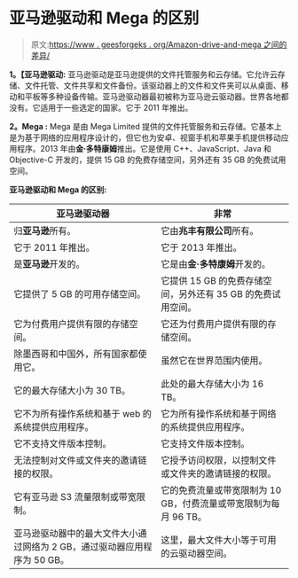 # 亚马逊驱动和 Mega 的区别

> 原文:[https://www . geesforgeks . org/Amazon-drive-and-mega 之间的差异/](https://www.geeksforgeeks.org/difference-between-amazon-drive-and-mega/)

**1。【亚马逊驱动:**
亚马逊驱动是亚马逊提供的文件托管服务和云存储。它允许云存储、文件托管、文件共享和文件备份。该驱动器上的文件和文件夹可以从桌面、移动和平板等多种设备传输。亚马逊驱动器最初被称为亚马逊云驱动器。世界各地都没有。它适用于一些选定的国家。它于 2011 年推出。

**2。Mega :**
Mega 是由 Mega Limited 提供的文件托管服务和云存储。它基本上是为基于网络的应用程序设计的，但它也为安卓、视窗手机和苹果手机提供移动应用程序。2013 年由**金·多特康姆**推出。它是使用 C++、JavaScript、Java 和 Objective-C 开发的，提供 15 GB 的免费存储空间，另外还有 35 GB 的免费试用空间。

**亚马逊驱动和 Mega 的区别:**

<center>

| 亚马逊驱动器 | 非常 |
| --- | --- |
| 归**亚马逊**所有。 | 它由**兆丰有限公司**所有。 |
| 它于 2011 年推出。 | 它于 2013 年推出。 |
| 是**亚马逊**开发的。 | 它是由**金·多特康姆**开发的。 |
| 它提供了 5 GB 的可用存储空间。 | 它提供 15 GB 的免费存储空间，另外还有 35 GB 的免费试用空间。 |
| 它为付费用户提供有限的存储空间。 | 它还为付费用户提供有限的存储空间。 |
| 除墨西哥和中国外，所有国家都使用它。 | 虽然它在世界范围内使用。 |
| 它的最大存储大小为 30 TB。 | 此处的最大存储大小为 16 TB。 |
| 它不为所有操作系统和基于 web 的系统提供应用程序。 | 它为所有操作系统和基于网络的系统提供应用程序。 |
| 它不支持文件版本控制。 | 它支持文件版本控制。 |
| 无法控制对文件或文件夹的邀请链接的权限。 | 它授予访问权限，以控制文件或文件夹的邀请链接的权限。 |
| 它有亚马逊 S3 流量限制或带宽限制。 | 它的免费流量或带宽限制为 10 GB，付费流量或带宽限制为每月 96 TB。 |
| 亚马逊驱动器中的最大文件大小通过网络为 2 GB，通过驱动器应用程序为 50 GB。 | 这里，最大文件大小等于可用的云驱动器空间。 |

</center>